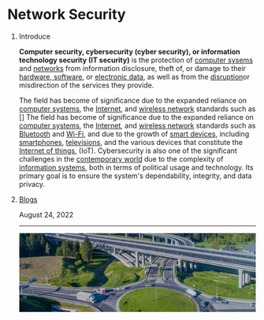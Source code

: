 # Network Security

1. Introduce

   **Computer security, cybersecurity (cyber security), or information technology security (IT security)** is the protection of [computer sysems](https://en.wikipedia.org/wiki/Computer) and [networks](https://en.wikipedia.org/wiki/Computer_network) from information disclosure, theft of, or damage to their [ hardware](https://en.wikipedia.org/wiki/Computer_hardware),[ software](https://en.wikipedia.org/wiki/Software), or [electronic data](<https://en.wikipedia.org/wiki/Data_(computer_science)>), as well as from the [disruption](https://en.wikipedia.org/wiki/Denial-of-service_attack)or misdirection of the services they provide.

   The field has become of significance due to the expanded reliance on [computer systems](https://en.wikipedia.org/wiki/Computer), the [Internet](https://en.wikipedia.org/wiki/Internet), and [wireless network](https://en.wikipedia.org/wiki/Wireless_network) standards such as []
   The field has become of significance due to the expanded reliance on [computer systems](https://en.wikipedia.org/wiki/Computer), the [Internet](https://en.wikipedia.org/wiki/Internet), and [wireless network](https://en.wikipedia.org/wiki/Wireless_network) standards such as [Bluetooth](https://en.wikipedia.org/wiki/Bluetooth) and [Wi-Fi](https://en.wikipedia.org/wiki/Wi-Fi), and due to the growth of [smart devices](https://en.wikipedia.org/wiki/Smart_device), including [smartphones](https://en.wikipedia.org/wiki/Smartphone), [televisions](https://en.wikipedia.org/wiki/Television), and the various devices that constitute the [Internet of things](https://en.wikipedia.org/wiki/Internet_of_things), (IoT). Cybersecurity is also one of the significant challenges in the [contemporary world](https://en.wikipedia.org/wiki/Contemporary_history) due to the complexity of [information systems](https://en.wikipedia.org/wiki/Information_system), both in terms of political usage and technology. Its primary goal is to ensure the system's dependability, integrity, and data privacy.

2. [Blogs](https://blogs.cisco.com/internet-of-things/is-it-time-to-prod-your-roadways-with-a-stick)

   August 24, 2022

   ***

   ![ngu](../imgs/img2.png)
